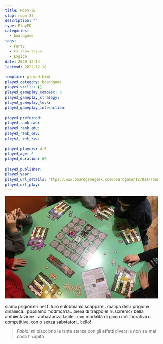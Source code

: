 ```yaml
---
title: Room-25
slug: room-25
description: ""
type: PlayED
categories:
  - boardgame
tags:
  - Party
  - Collaborativo
  - Logica
date: 2020-12-14
lastmod: 2022-12-18

template: played.html
played_category: boardgame
played_skills: []
played_gameplay_complex: 3
played_gameplay_strategy:
played_gameplay_luck:
played_gameplay_interaction:

played_preferred:
played_rank_dad: 
played_rank_edu:
played_rank_dev:
played_rank_kid: 

played_players: 4-6
played_age: 8
played_duration: 60

played_publisher: 
played_year: 
played_url_details: https://www.boardgamegeek.com/boardgame/127024/room-25
played_url_play: 
---
```


![](img/room25.webp)

siamo prigionieri nel futuro e dobbiamo scappare.. mappa della prigione dinamica.. possiamo modificarla.. piena di trappole! riusciremo?
bella ambientazione.. abbastanza facile.. con modalità di gioco collaborativa o competitiva, con o senza sabotatori.. bello!

> *Fabio:*
> mi piacciono le tante stanze con gli effetti diversi e non sai mai cosa ti capita
